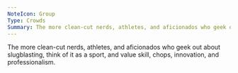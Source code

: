 ```yaml
---
NoteIcon: Group
Type: Crowds
Summary: The more clean-cut nerds, athletes, and aficionados who geek out about slugblasting, think of it as a sport, and value skill, chops, innovation, and professionalism.
---
```

The more clean-cut nerds, athletes, and aficionados who geek out about slugblasting, think of it as a sport, and value skill, chops, innovation, and professionalism.